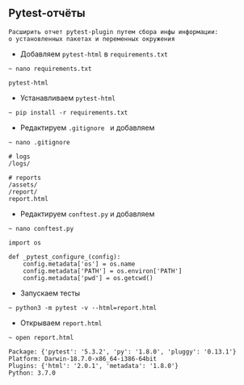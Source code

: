 ## Pytest-отчёты
```
Расширить отчет pytest-plugin путем сбора инфы информации:
о установленных пакетах и переменных окружения
```
* Добавляем `pytest-html` в `requirements.txt`
```shell script
~ nano requirements.txt
```
```
pytest-html
```
* Устанавливаем `pytest-html`
```shell script
~ pip install -r requirements.txt
```
* Редактируем `.gitignore ` и добавляем
```shell script
~ nano .gitignore 
```
```
# logs
/logs/

# reports
/assets/
/report/
report.html
```
* Редактируем `conftest.py` и добавляем
```shell script
~ nano conftest.py
```
```
import os

def _pytest_configure_(config):
    config.metadata['os'] = os.name
    config.metadata['PATH'] = os.environ['PATH']
    config.metadata['pwd'] = os.getcwd()
```
* Запускаем тесты
```shell script
~ python3 -m pytest -v --html=report.html
```
* Открываем `report.html`
```shell script
~ open report.html
```
```
Package: {'pytest': '5.3.2', 'py': '1.8.0', 'pluggy': '0.13.1'}
Platform: Darwin-18.7.0-x86_64-i386-64bit
Plugins: {'html': '2.0.1', 'metadata': '1.8.0'}
Python:	3.7.0
```